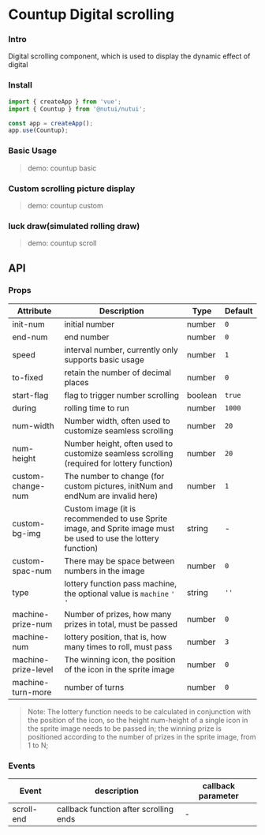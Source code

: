 # Countup Digital scrolling

### Intro

Digital scrolling component, which is used to display the dynamic effect of digital

### Install

```js
import { createApp } from 'vue';
import { Countup } from '@nutui/nutui';

const app = createApp();
app.use(Countup);
```

### Basic Usage

> demo: countup basic

### Custom scrolling picture display

> demo: countup custom

### luck draw(simulated rolling draw)

> demo: countup scroll

## API

### Props

| Attribute | Description | Type | Default |
| --- | --- | --- | --- |
| init-num | initial number | number | `0` |
| end-num | end number | number | `0` |
| speed | interval number, currently only supports basic usage | number | `1` |
| to-fixed | retain the number of decimal places | number | `0` |
| start-flag | flag to trigger number scrolling | boolean | `true` |
| during | rolling time to run | number | `1000` |
| num-width | Number width, often used to customize seamless scrolling | number | `20` |
| num-height | Number height, often used to customize seamless scrolling (required for lottery function) | number | `20` |
| custom-change-num | The number to change (for custom pictures, initNum and endNum are invalid here) | number | `1` |
| custom-bg-img | Custom image (it is recommended to use Sprite image, and Sprite image must be used to use the lottery function) | string | - |
| custom-spac-num | There may be space between numbers in the image | number | `0` |
| type | lottery function pass machine, the optional value is `machine` `' '` | string | `''` |
| machine-prize-num | Number of prizes, how many prizes in total, must be passed | number | `0` |
| machine-num | lottery position, that is, how many times to roll, must pass | number | `3` |
| machine-prize-level | The winning icon, the position of the icon in the sprite image | number | `0` |
| machine-turn-more | number of turns | number | `0` |

> Note: The lottery function needs to be calculated in conjunction with the position of the icon, so the height num-height of a single icon in the sprite image needs to be passed in; the winning prize is positioned according to the number of prizes in the sprite image, from 1 to N;

### Events

| Event | description | callback parameter |
| --- | --- | --- |
| scroll-end | callback function after scrolling ends | - |

